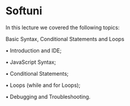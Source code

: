 # Softuni

In this lecture we covered the following topics:

Basic Syntax, Conditional Statements and Loops

• Introduction and IDE;

• JavaScript Syntax;

• Conditional Statements;

• Loops (while and for Loops);

• Debugging and Troubleshooting.
